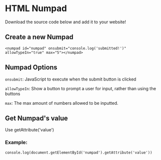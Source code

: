 # HTML Numpad
Download the source code below and add it to your website!

## Create a new Numpad

```<numpad id="numpad" onsubmit="console.log('submitted!')" allowTypeIn="true" max="5"></numpad>```

## Numpad Options

`onsubmit`: JavaScript to execute when the submit button is clicked

`allowTypeIn`: Show a button to prompt a user for input, rather than using the buttons

`max`: The max amount of numbers allowed to be inputted.

## Get Numpad's value

Use getAttribute('value')

### Example:
```console.log(document.getElementById('numpad').getAttribute('value'))```